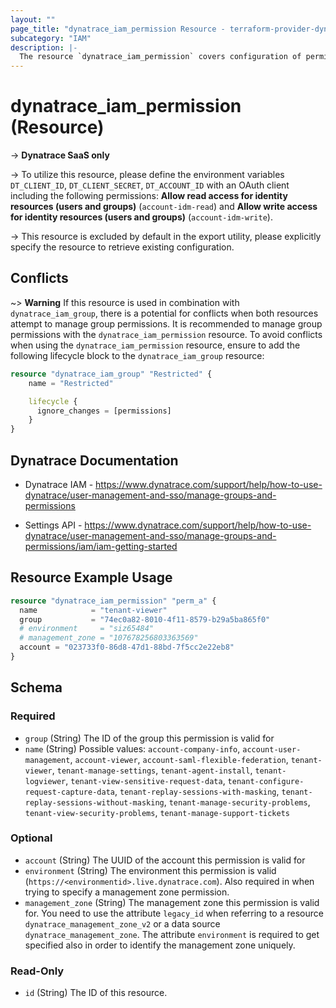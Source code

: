```yaml
---
layout: ""
page_title: "dynatrace_iam_permission Resource - terraform-provider-dynatrace"
subcategory: "IAM"
description: |-
  The resource `dynatrace_iam_permission` covers configuration of permissions for user groups via Account Management API for SaaS Accounts
---
```


# dynatrace_iam_permission (Resource)

-> **Dynatrace SaaS only**

-> To utilize this resource, please define the environment variables `DT_CLIENT_ID`, `DT_CLIENT_SECRET`, `DT_ACCOUNT_ID` with an OAuth client including the following permissions: **Allow read access for identity resources (users and groups)** (`account-idm-read`) and **Allow write access for identity resources (users and groups)** (`account-idm-write`).

-> This resource is excluded by default in the export utility, please explicitly specify the resource to retrieve existing configuration.

## Conflicts
~> **Warning** If this resource is used in combination with `dynatrace_iam_group`, there is a potential for conflicts when both resources attempt to manage group permissions.
It is recommended to manage group permissions with the `dynatrace_iam_permission` resource.
To avoid conflicts when using the `dynatrace_iam_permission` resource, ensure to add the following lifecycle block to the `dynatrace_iam_group` resource:
```terraform
resource "dynatrace_iam_group" "Restricted" {
    name = "Restricted"

    lifecycle {
      ignore_changes = [permissions]
    }
}
```

## Dynatrace Documentation

- Dynatrace IAM - https://www.dynatrace.com/support/help/how-to-use-dynatrace/user-management-and-sso/manage-groups-and-permissions

- Settings API - https://www.dynatrace.com/support/help/how-to-use-dynatrace/user-management-and-sso/manage-groups-and-permissions/iam/iam-getting-started

## Resource Example Usage

```terraform
resource "dynatrace_iam_permission" "perm_a" {
  name            = "tenant-viewer"
  group           = "74ec0a82-8010-4f11-8579-b29a5ba865f0"
  # environment     = "siz65484"
  # management_zone = "107678256803363569"
  account = "023733f0-86d8-47d1-88bd-7f5cc2e22eb8"
}

```

<!-- schema generated by tfplugindocs -->
## Schema

### Required

- `group` (String) The ID of the group this permission is valid for
- `name` (String) Possible values: `account-company-info`, `account-user-management`, `account-viewer`, `account-saml-flexible-federation`, `tenant-viewer`, `tenant-manage-settings`, `tenant-agent-install`, `tenant-logviewer`, `tenant-view-sensitive-request-data`, `tenant-configure-request-capture-data`, `tenant-replay-sessions-with-masking`, `tenant-replay-sessions-without-masking`, `tenant-manage-security-problems`, `tenant-view-security-problems`, `tenant-manage-support-tickets`

### Optional

- `account` (String) The UUID of the account this permission is valid for
- `environment` (String) The environment this permission is valid (`https://<environmentid>.live.dynatrace.com`). Also required in when trying to specify a management zone permission.
- `management_zone` (String) The management zone this permission is valid for. You need to use the attribute `legacy_id` when referring to a resource `dynatrace_management_zone_v2` or a data source `dynatrace_management_zone`. The attribute `environment` is required to get specified also in order to identify the management zone uniquely.

### Read-Only

- `id` (String) The ID of this resource.
